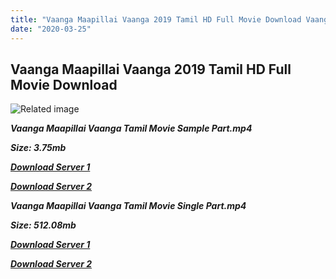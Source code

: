 ```yaml
---
title: "Vaanga Maapillai Vaanga 2019 Tamil HD Full Movie Download Vaanga Maapillai Vaanga Tamil HD Movie Download"
date: "2020-03-25"
---
```


## Vaanga Maapillai Vaanga 2019 Tamil HD Full Movie Download 

![Related image](http://tamilgun.io/wp-content/uploads/2019/04/Rarandoi-Veduka-Chudham-1st-day-AP-and-TS-collections-560x351.jpg)

**_Vaanga Maapillai Vaanga Tamil Movie Sample Part.mp4_**

**_Size: 3.75mb_**

**_[Download Server 1](http://dl2.tamilsrcg.xyz/load/2019/Vaanga{dd491190c7c44e72d5bc6265d8d28d52dc406d5dbea1734fee0f652b09d71bf7}20Maapillai{dd491190c7c44e72d5bc6265d8d28d52dc406d5dbea1734fee0f652b09d71bf7}20Vaanga/Vaanga{dd491190c7c44e72d5bc6265d8d28d52dc406d5dbea1734fee0f652b09d71bf7}20Maapillai{dd491190c7c44e72d5bc6265d8d28d52dc406d5dbea1734fee0f652b09d71bf7}20Vaanga{dd491190c7c44e72d5bc6265d8d28d52dc406d5dbea1734fee0f652b09d71bf7}20HDRip/Vaanga{dd491190c7c44e72d5bc6265d8d28d52dc406d5dbea1734fee0f652b09d71bf7}20Maapillai{dd491190c7c44e72d5bc6265d8d28d52dc406d5dbea1734fee0f652b09d71bf7}20Vaanga{dd491190c7c44e72d5bc6265d8d28d52dc406d5dbea1734fee0f652b09d71bf7}20704x300/Vaanga{dd491190c7c44e72d5bc6265d8d28d52dc406d5dbea1734fee0f652b09d71bf7}20Maapillai{dd491190c7c44e72d5bc6265d8d28d52dc406d5dbea1734fee0f652b09d71bf7}20Vaanga{dd491190c7c44e72d5bc6265d8d28d52dc406d5dbea1734fee0f652b09d71bf7}20(2019){dd491190c7c44e72d5bc6265d8d28d52dc406d5dbea1734fee0f652b09d71bf7}20HDRip{dd491190c7c44e72d5bc6265d8d28d52dc406d5dbea1734fee0f652b09d71bf7}20Sample{dd491190c7c44e72d5bc6265d8d28d52dc406d5dbea1734fee0f652b09d71bf7}20HD.mp4)_**

**_[Download Server 2](http://dl2.tamilsrcg.xyz/load/2019/Vaanga{dd491190c7c44e72d5bc6265d8d28d52dc406d5dbea1734fee0f652b09d71bf7}20Maapillai{dd491190c7c44e72d5bc6265d8d28d52dc406d5dbea1734fee0f652b09d71bf7}20Vaanga/Vaanga{dd491190c7c44e72d5bc6265d8d28d52dc406d5dbea1734fee0f652b09d71bf7}20Maapillai{dd491190c7c44e72d5bc6265d8d28d52dc406d5dbea1734fee0f652b09d71bf7}20Vaanga{dd491190c7c44e72d5bc6265d8d28d52dc406d5dbea1734fee0f652b09d71bf7}20HDRip/Vaanga{dd491190c7c44e72d5bc6265d8d28d52dc406d5dbea1734fee0f652b09d71bf7}20Maapillai{dd491190c7c44e72d5bc6265d8d28d52dc406d5dbea1734fee0f652b09d71bf7}20Vaanga{dd491190c7c44e72d5bc6265d8d28d52dc406d5dbea1734fee0f652b09d71bf7}20704x300/Vaanga{dd491190c7c44e72d5bc6265d8d28d52dc406d5dbea1734fee0f652b09d71bf7}20Maapillai{dd491190c7c44e72d5bc6265d8d28d52dc406d5dbea1734fee0f652b09d71bf7}20Vaanga{dd491190c7c44e72d5bc6265d8d28d52dc406d5dbea1734fee0f652b09d71bf7}20(2019){dd491190c7c44e72d5bc6265d8d28d52dc406d5dbea1734fee0f652b09d71bf7}20HDRip{dd491190c7c44e72d5bc6265d8d28d52dc406d5dbea1734fee0f652b09d71bf7}20Sample{dd491190c7c44e72d5bc6265d8d28d52dc406d5dbea1734fee0f652b09d71bf7}20HD.mp4)_**

**_Vaanga Maapillai Vaanga Tamil Movie Single Part.mp4_**

**_Size: 512.08mb_**

**_[Download Server 1](http://dl2.tamilsrcg.xyz/load/2019/Vaanga{dd491190c7c44e72d5bc6265d8d28d52dc406d5dbea1734fee0f652b09d71bf7}20Maapillai{dd491190c7c44e72d5bc6265d8d28d52dc406d5dbea1734fee0f652b09d71bf7}20Vaanga/Vaanga{dd491190c7c44e72d5bc6265d8d28d52dc406d5dbea1734fee0f652b09d71bf7}20Maapillai{dd491190c7c44e72d5bc6265d8d28d52dc406d5dbea1734fee0f652b09d71bf7}20Vaanga{dd491190c7c44e72d5bc6265d8d28d52dc406d5dbea1734fee0f652b09d71bf7}20HDRip/Vaanga{dd491190c7c44e72d5bc6265d8d28d52dc406d5dbea1734fee0f652b09d71bf7}20Maapillai{dd491190c7c44e72d5bc6265d8d28d52dc406d5dbea1734fee0f652b09d71bf7}20Vaanga{dd491190c7c44e72d5bc6265d8d28d52dc406d5dbea1734fee0f652b09d71bf7}20704x300/Vaanga{dd491190c7c44e72d5bc6265d8d28d52dc406d5dbea1734fee0f652b09d71bf7}20Maapillai{dd491190c7c44e72d5bc6265d8d28d52dc406d5dbea1734fee0f652b09d71bf7}20Vaanga{dd491190c7c44e72d5bc6265d8d28d52dc406d5dbea1734fee0f652b09d71bf7}20(2019){dd491190c7c44e72d5bc6265d8d28d52dc406d5dbea1734fee0f652b09d71bf7}20HDRip{dd491190c7c44e72d5bc6265d8d28d52dc406d5dbea1734fee0f652b09d71bf7}20HD.mp4)_**

**_[Download Server 2](http://dl2.tamilsrcg.xyz/load/2019/Vaanga{dd491190c7c44e72d5bc6265d8d28d52dc406d5dbea1734fee0f652b09d71bf7}20Maapillai{dd491190c7c44e72d5bc6265d8d28d52dc406d5dbea1734fee0f652b09d71bf7}20Vaanga/Vaanga{dd491190c7c44e72d5bc6265d8d28d52dc406d5dbea1734fee0f652b09d71bf7}20Maapillai{dd491190c7c44e72d5bc6265d8d28d52dc406d5dbea1734fee0f652b09d71bf7}20Vaanga{dd491190c7c44e72d5bc6265d8d28d52dc406d5dbea1734fee0f652b09d71bf7}20HDRip/Vaanga{dd491190c7c44e72d5bc6265d8d28d52dc406d5dbea1734fee0f652b09d71bf7}20Maapillai{dd491190c7c44e72d5bc6265d8d28d52dc406d5dbea1734fee0f652b09d71bf7}20Vaanga{dd491190c7c44e72d5bc6265d8d28d52dc406d5dbea1734fee0f652b09d71bf7}20704x300/Vaanga{dd491190c7c44e72d5bc6265d8d28d52dc406d5dbea1734fee0f652b09d71bf7}20Maapillai{dd491190c7c44e72d5bc6265d8d28d52dc406d5dbea1734fee0f652b09d71bf7}20Vaanga{dd491190c7c44e72d5bc6265d8d28d52dc406d5dbea1734fee0f652b09d71bf7}20(2019){dd491190c7c44e72d5bc6265d8d28d52dc406d5dbea1734fee0f652b09d71bf7}20HDRip{dd491190c7c44e72d5bc6265d8d28d52dc406d5dbea1734fee0f652b09d71bf7}20HD.mp4)_**
